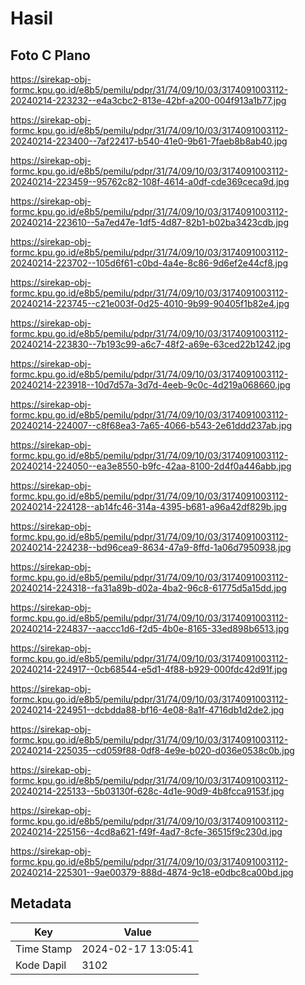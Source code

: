 # Hasil

## Foto C Plano

https://sirekap-obj-formc.kpu.go.id/e8b5/pemilu/pdpr/31/74/09/10/03/3174091003112-20240214-223232--e4a3cbc2-813e-42bf-a200-004f913a1b77.jpg

https://sirekap-obj-formc.kpu.go.id/e8b5/pemilu/pdpr/31/74/09/10/03/3174091003112-20240214-223400--7af22417-b540-41e0-9b61-7faeb8b8ab40.jpg

https://sirekap-obj-formc.kpu.go.id/e8b5/pemilu/pdpr/31/74/09/10/03/3174091003112-20240214-223459--95762c82-108f-4614-a0df-cde369ceca9d.jpg

https://sirekap-obj-formc.kpu.go.id/e8b5/pemilu/pdpr/31/74/09/10/03/3174091003112-20240214-223610--5a7ed47e-1df5-4d87-82b1-b02ba3423cdb.jpg

https://sirekap-obj-formc.kpu.go.id/e8b5/pemilu/pdpr/31/74/09/10/03/3174091003112-20240214-223702--105d6f61-c0bd-4a4e-8c86-9d6ef2e44cf8.jpg

https://sirekap-obj-formc.kpu.go.id/e8b5/pemilu/pdpr/31/74/09/10/03/3174091003112-20240214-223745--c21e003f-0d25-4010-9b99-90405f1b82e4.jpg

https://sirekap-obj-formc.kpu.go.id/e8b5/pemilu/pdpr/31/74/09/10/03/3174091003112-20240214-223830--7b193c99-a6c7-48f2-a69e-63ced22b1242.jpg

https://sirekap-obj-formc.kpu.go.id/e8b5/pemilu/pdpr/31/74/09/10/03/3174091003112-20240214-223918--10d7d57a-3d7d-4eeb-9c0c-4d219a068660.jpg

https://sirekap-obj-formc.kpu.go.id/e8b5/pemilu/pdpr/31/74/09/10/03/3174091003112-20240214-224007--c8f68ea3-7a65-4066-b543-2e61ddd237ab.jpg

https://sirekap-obj-formc.kpu.go.id/e8b5/pemilu/pdpr/31/74/09/10/03/3174091003112-20240214-224050--ea3e8550-b9fc-42aa-8100-2d4f0a446abb.jpg

https://sirekap-obj-formc.kpu.go.id/e8b5/pemilu/pdpr/31/74/09/10/03/3174091003112-20240214-224128--ab14fc46-314a-4395-b681-a96a42df829b.jpg

https://sirekap-obj-formc.kpu.go.id/e8b5/pemilu/pdpr/31/74/09/10/03/3174091003112-20240214-224238--bd96cea9-8634-47a9-8ffd-1a06d7950938.jpg

https://sirekap-obj-formc.kpu.go.id/e8b5/pemilu/pdpr/31/74/09/10/03/3174091003112-20240214-224318--fa31a89b-d02a-4ba2-96c8-61775d5a15dd.jpg

https://sirekap-obj-formc.kpu.go.id/e8b5/pemilu/pdpr/31/74/09/10/03/3174091003112-20240214-224837--aaccc1d6-f2d5-4b0e-8165-33ed898b6513.jpg

https://sirekap-obj-formc.kpu.go.id/e8b5/pemilu/pdpr/31/74/09/10/03/3174091003112-20240214-224917--0cb68544-e5d1-4f88-b929-000fdc42d91f.jpg

https://sirekap-obj-formc.kpu.go.id/e8b5/pemilu/pdpr/31/74/09/10/03/3174091003112-20240214-224951--dcbdda88-bf16-4e08-8a1f-4716db1d2de2.jpg

https://sirekap-obj-formc.kpu.go.id/e8b5/pemilu/pdpr/31/74/09/10/03/3174091003112-20240214-225035--cd059f88-0df8-4e9e-b020-d036e0538c0b.jpg

https://sirekap-obj-formc.kpu.go.id/e8b5/pemilu/pdpr/31/74/09/10/03/3174091003112-20240214-225133--5b03130f-628c-4d1e-90d9-4b8fcca9153f.jpg

https://sirekap-obj-formc.kpu.go.id/e8b5/pemilu/pdpr/31/74/09/10/03/3174091003112-20240214-225156--4cd8a621-f49f-4ad7-8cfe-36515f9c230d.jpg

https://sirekap-obj-formc.kpu.go.id/e8b5/pemilu/pdpr/31/74/09/10/03/3174091003112-20240214-225301--9ae00379-888d-4874-9c18-e0dbc8ca00bd.jpg


## Metadata

| Key        | Value               |
| ---------- | ------------------- |
| Time Stamp | 2024-02-17 13:05:41 |
| Kode Dapil | 3102                |



